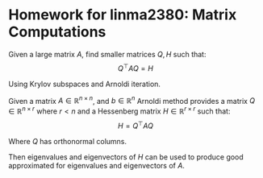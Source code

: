 # Homework for linma2380: Matrix Computations

Given a large matrix $A$, find smaller matrices $Q,H$ such that:
$$
Q^\top AQ = H
$$

Using Krylov subspaces and Arnoldi iteration.

Given a matrix $A \in \mathbb{R}^{n\times n}$, and $b \in \mathbb{R}^n$ Arnoldi method provides a matrix $Q \in \mathbb{R}^{n\times r}$ where $r<n$ and a Hessenberg matrix $H \in \mathbb{R}^{r\times r}$ such that:
$$
H = Q^\top AQ
$$

Where $Q$ has orthonormal columns.

Then eigenvalues and eigenvectors of $H$ can be used to produce good approximated for eigenvalues and eigenvectors of $A$.
